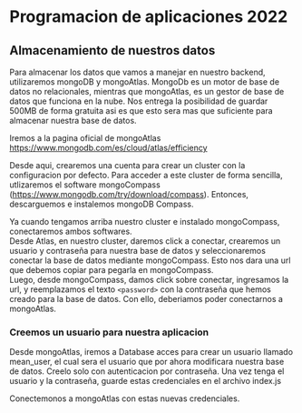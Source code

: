 # Programacion de aplicaciones 2022

## Almacenamiento de nuestros datos

Para almacenar los datos que vamos a manejar en nuestro backend, utilizaremos mongoDB y mongoAtlas. MongoDb es un motor de base de datos no relacionales, mientras que mongoAtlas, es un gestor de base de datos que funciona en la nube. Nos entrega la posibilidad de guardar 500MB de forma gratuita asi es que esto sera mas que suficiente para almacenar nuestra base de datos.

Iremos a la pagina oficial de mongoAtlas https://www.mongodb.com/es/cloud/atlas/efficiency

Desde aqui, crearemos una cuenta para crear un cluster con la configuracion por defecto. Para acceder a este cluster de forma sencilla, utlizaremos el software mongoCompass (https://www.mongodb.com/try/download/compass).
Entonces, descarguemos e instalemos mongoDB Compass.

Ya cuando tengamos arriba nuestro cluster e instalado mongoCompass, conectaremos ambos softwares.  
Desde Atlas, en nuestro cluster, daremos click a conectar, crearemos un usuario y contraseña para nuestra base de datos y seleccionaremos conectar la base de datos mediante mongoCompass. Esto nos dara una url que debemos copiar para pegarla en mongoCompass.  
Luego, desde mongoCompass, damos click sobre conectar, ingresamos la url, y reemplazamos el texto `<password>` con la contraseña que hemos creado para la base de datos. Con ello, deberiamos poder conectarnos a mongoAtlas.

### Creemos un usuario para nuestra aplicacion

Desde mongoAtlas, iremos a Database acces para crear un usuario llamado mean_user, el cual sera el usuario que por ahora modificara nuestra base de datos. Creelo solo con autenticacion por contraseña. Una vez tenga el usuario y la contraseña, guarde estas credenciales en el archivo index.js

Conectemonos a mongoAtlas con estas nuevas credenciales.
